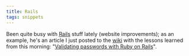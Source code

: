 ```yaml
---
title: Rails
tags: snippets
---
```


Been quite busy with [Rails](http://typechecked.net/wiki/Rails) stuff lately (website improvements); as an example, he's an article I just posted to the [wiki](http://typechecked.net/wiki/wiki) with the lessons learned from this morning: "[Validating passwords with Ruby on Rails](http://typechecked.net/wiki/Validating%20passwords%20with%20Ruby%20on%20Rails)".
